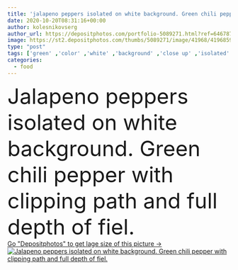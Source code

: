 ```yaml
---
title: 'jalapeno peppers isolated on white background. Green chili pepper with clipping path and full depth of field.'
date: 2020-10-20T08:31:16+00:00
author: kolesnikovserg
author_url: https://depositphotos.com/portfolio-5089271.html?ref=64678756
image: https://st2.depositphotos.com/thumbs/5089271/image/41968/419685900/api_thumb_450.jpg?forcejpeg=true
type: "post"
tags: ['green' ,'color' ,'white' ,'background' ,'close up' ,'isolated' ,'clipping' ,'closeup' ,'path' ,'one' ,'fresh' ,'plant' ,'healthy' ,'seed' ,'raw' ,'piece' ,'food' ,'ingredient' ,'slice' ,'whole' ,'ripe' ,'vegetable' ,'cut' ,'spicy' ,'nutrition' ,'vitamin' ,'pepper' ,'hot' ,'part' ,'organic' ,'half' ,'sliced' ,'burning' ,'spice' ,'mexican' ,'seasoning' ,'chilli' ,'chopped' ,'haft' ,'capsicum' ,'salsa' ,'diced' ,'Chile' ,'jalapeno' ,'serrano' ,'hidalgo' ,'puebla' ,'Capsicum annuum' ,'jalapenho' ]
categories: 
  - food
---
```

<div aling="center">
            <font size="60"> Jalapeno peppers isolated on white background. Green chili pepper with clipping path and full depth of fiel.</font>   
</div>
<div>
    <a href='https://st2.depositphotos.com/thumbs/5089271/image/41968/419685900/api_thumb_450.jpg?forcejpeg=true?ref=64678756' target=_blank > Go "Depositphotos" to get lage size of this picture ->
        <img href='https://st2.depositphotos.com/thumbs/5089271/image/41968/419685900/api_thumb_450.jpg?forcejpeg=true?ref=64678756' src='https://st2.depositphotos.com/5089271/41968/i/950/depositphotos_419685900-stock-photo-jalapeno-peppers-isolated-on-white.jpg?forcejpeg=true' alt='Jalapeno peppers isolated on white background. Green chili pepper with clipping path and full depth of fiel.' >
    </a>
</div>
